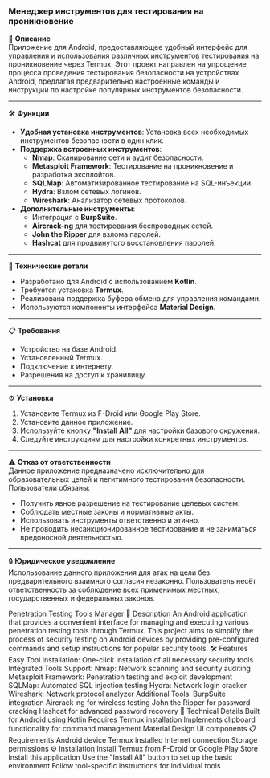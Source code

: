 ### **Менеджер инструментов для тестирования на проникновение**  
📱 **Описание**  
Приложение для Android, предоставляющее удобный интерфейс для управления и использования различных инструментов тестирования на проникновение через Termux. Этот проект направлен на упрощение процесса проведения тестирования безопасности на устройствах Android, предлагая предварительно настроенные команды и инструкции по настройке популярных инструментов безопасности.  

---

🛠 **Функции**  
- **Удобная установка инструментов**: Установка всех необходимых инструментов безопасности в один клик.  
- **Поддержка встроенных инструментов**:  
  - **Nmap**: Сканирование сети и аудит безопасности.  
  - **Metasploit Framework**: Тестирование на проникновение и разработка эксплойтов.  
  - **SQLMap**: Автоматизированное тестирование на SQL-инъекции.  
  - **Hydra**: Взлом сетевых логинов.  
  - **Wireshark**: Анализатор сетевых протоколов.  
- **Дополнительные инструменты**:  
  - Интеграция с **BurpSuite**.  
  - **Aircrack-ng** для тестирования беспроводных сетей.  
  - **John the Ripper** для взлома паролей.  
  - **Hashcat** для продвинутого восстановления паролей.  

---

🔧 **Технические детали**  
- Разработано для Android с использованием **Kotlin**.  
- Требуется установка **Termux**.  
- Реализована поддержка буфера обмена для управления командами.  
- Используются компоненты интерфейса **Material Design**.  

---

📋 **Требования**  
- Устройство на базе Android.  
- Установленный Termux.  
- Подключение к интернету.  
- Разрешения на доступ к хранилищу.  

---

⚙️ **Установка**  
1. Установите Termux из F-Droid или Google Play Store.  
2. Установите данное приложение.  
3. Используйте кнопку **"Install All"** для настройки базового окружения.  
4. Следуйте инструкциям для настройки конкретных инструментов.  

---

⚠️ **Отказ от ответственности**  
Данное приложение предназначено исключительно для образовательных целей и легитимного тестирования безопасности. Пользователи обязаны:  
- Получить явное разрешение на тестирование целевых систем.  
- Соблюдать местные законы и нормативные акты.  
- Использовать инструменты ответственно и этично.  
- Не проводить несанкционированное тестирование и не заниматься вредоносной деятельностью.  

---

🔒 **Юридическое уведомление**  
Использование данного приложения для атак на цели без предварительного взаимного согласия незаконно. Пользователь несёт ответственность за соблюдение всех применимых местных, государственных и федеральных законов.

Penetration Testing Tools Manager
📱 Description
An Android application that provides a convenient interface for managing and executing various penetration testing tools through Termux. This project aims to simplify the process of security testing on Android devices by providing pre-configured commands and setup instructions for popular security tools.
🛠 Features
Easy Tool Installation: One-click installation of all necessary security tools
Integrated Tools Support:
Nmap: Network scanning and security auditing
Metasploit Framework: Penetration testing and exploit development
SQLMap: Automated SQL injection testing
Hydra: Network login cracker
Wireshark: Network protocol analyzer
Additional Tools:
BurpSuite integration
Aircrack-ng for wireless testing
John the Ripper for password cracking
Hashcat for advanced password recovery
🔧 Technical Details
Built for Android using Kotlin
Requires Termux installation
Implements clipboard functionality for command management
Material Design UI components
📋 Requirements
Android device
Termux installed
Internet connection
Storage permissions
⚙️ Installation
Install Termux from F-Droid or Google Play Store
Install this application
Use the "Install All" button to set up the basic environment
Follow tool-specific instructions for individual tools
